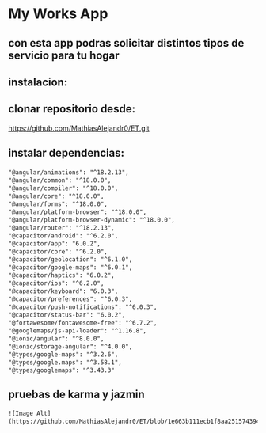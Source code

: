 # My Works App

## con esta app podras solicitar distintos tipos de servicio para tu hogar

## instalacion:
## clonar repositorio desde:
 https://github.com/MathiasAlejandr0/ET.git
## instalar dependencias:
    "@angular/animations": "^18.2.13",
    "@angular/common": "^18.0.0",
    "@angular/compiler": "^18.0.0",
    "@angular/core": "^18.0.0",
    "@angular/forms": "^18.0.0",
    "@angular/platform-browser": "^18.0.0",
    "@angular/platform-browser-dynamic": "^18.0.0",
    "@angular/router": "^18.2.13",
    "@capacitor/android": "^6.2.0",
    "@capacitor/app": "6.0.2",
    "@capacitor/core": "^6.2.0",
    "@capacitor/geolocation": "^6.1.0",
    "@capacitor/google-maps": "^6.0.1",
    "@capacitor/haptics": "6.0.2",
    "@capacitor/ios": "^6.2.0",
    "@capacitor/keyboard": "6.0.3",
    "@capacitor/preferences": "^6.0.3",
    "@capacitor/push-notifications": "^6.0.3",
    "@capacitor/status-bar": "6.0.2",
    "@fortawesome/fontawesome-free": "^6.7.2",
    "@googlemaps/js-api-loader": "^1.16.8",
    "@ionic/angular": "^8.0.0",
    "@ionic/storage-angular": "^4.0.0",
    "@types/google-maps": "^3.2.6",
    "@types/google.maps": "^3.58.1",
    "@types/googlemaps": "^3.43.3"
## pruebas de karma y jazmin
    ![Image Alt](https://github.com/MathiasAlejandr0/ET/blob/1e663b111ecb1f8aa251574394f5c2b62f0ee37e/pruebas_karmajazmin.png)